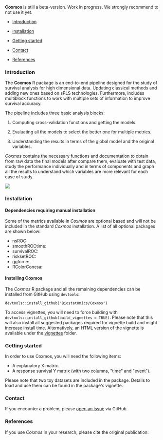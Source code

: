 **Coxmos** is still a beta-version. Work in progress. We strongly recommend to not use it yet.

* [Introduction](https://github.com/BiostatOmics/Coxmos/edit/master/README.md#introduction)

* [Installation](https://github.com/BiostatOmics/Coxmos/edit/master/README.md#installation)

* [Getting started](https://github.com/BiostatOmics/Coxmos/edit/master/README.md#getting-started)

* [Contact](https://github.com/BiostatOmics/Coxmos/edit/master/README.md#contact)

* [References](https://github.com/BiostatOmics/Coxmos/edit/master/README.md#references)


### Introduction
The **Coxmos** R package is an end-to-end pipeline designed for the study of survival analysis for 
high dimensional data. Updating classical methods and adding new ones based on sPLS technologies. 
Furthermore, includes multiblock functions to work with multiple sets of information to improve 
survival accuracy. 

The pipeline includes three basic analysis blocks:

1. Computing cross-validation functions and getting the models. 

2. Evaluating all the models to select the better one for multiple metrics.

3. Understanding the results in terms of the global model and the original variables.

*Coxmos* contains the necessary functions and documentation to obtain from raw data the final models
after compare them, evaluate with test data, study the performance individually and in terms of 
components and graph all the results to understand which variables are more relevant for each case 
of study.

![](images/logo.png)

### Installation

#### Dependencies requiring manual installation

Some of the metrics available in *Coxmos* are optional based and will not be included in the 
standard *Coxmos* installation. A list of all optional packages are shown below:

* nsROC:
* smoothROCtime:
* survivalROC:
* risksetROC:
* ggforce:
* RColorConesa:

#### Installing Coxmos

The *Coxmos* R package and all the remaining dependencies can be installed 
from GitHub using `devtools`:

```
devtools::install_github("BiostatOmics/Coxmos")
```

To access vignettes, you will need to force building with
`devtools::install_github(build_vignettes = TRUE)`. Please note that this will
also install all suggested packages required for vignette build and might 
increase install time. Alternatively, an HTML version of the vignette is
available under the [vignettes](https://github.com/BiostatOmics/Coxmos/tree/master/vignettes)
folder.


### Getting started

In order to use Coxmos, you will need the following items:

- A explanatory X matrix.
- A response survival Y matrix (with two columns, "time" and "event").

Please note that two toy datasets are included in the package. Details to load and use them can be 
found in the package's vignette.


### Contact
If you encounter a problem, please 
[open an issue](https://github.com/BiostatOmics/Coxmos/issues) via GitHub.

  
### References
If you use *Coxmos* in your research, please cite the original publication:

